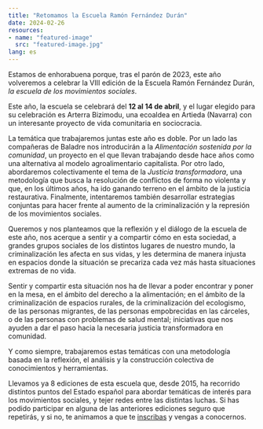 ```yaml
---
title: "Retomamos la Escuela Ramón Fernández Durán"
date: 2024-02-26
resources:
- name: "featured-image"
  src: "featured-image.jpg"
lang: es
---
```


Estamos de enhorabuena porque, tras el parón de 2023, este año volveremos a celebrar la VIII edición de la Escuela Ramón Fernández Durán, _la escuela de los movimientos sociales_. 

Este año, la escuela se celebrará del **12 al 14 de abril**, y el lugar elegido para su celebración es Arterra Bizimodu, una ecoaldea en Artieda (Navarra) con un interesante proyecto de vida comunitaria en sociocracia. 

La temática que trabajaremos juntas este año es doble. Por un lado las compañeras de Baladre nos introducirán a la _Alimentación sostenida por la comunidad_, un proyecto en el que llevan trabajando desde hace años como una alternativa al modelo agroalimentario capitalista. Por otro lado, abordaremos colectivamente el tema de la _Justicia transformadora_, una metodología que busca la resolución de conflictos de forma no violenta y que, en los últimos años, ha ido ganando terreno en el ámbito de la justicia restaurativa. Finalmente, intentaremos también desarrollar estrategias conjuntas para hacer frente al aumento de la criminalización y la represión de los movimientos sociales.

Queremos y nos planteamos que la reflexión y el diálogo de la escuela de este año, nos acerque a sentir y a compartir cómo en esta sociedad, a grandes grupos sociales de los distintos lugares de nuestro mundo, la criminalización les afecta en sus vidas, y les determina de manera injusta en espacios donde la situación se precariza cada vez más hasta situaciones extremas de no vida.

Sentir y compartir esta situación nos ha de llevar a poder encontrar y poner en la mesa, en el ámbito del derecho a la alimentación; en el ámbito de la criminalización de espacios rurales, de la criminalización del ecologismo, de las personas migrantes, de las personas empobrecidas en las cárceles, o de las personas con problemas de salud mental; iniciativas que nos ayuden a dar el paso hacia la necesaria justicia transformadora en comunidad.

Y como siempre, trabajaremos estas temáticas con una metodología basada en la reflexión, el análisis y la construcción colectiva de conocimientos y herramientas.

Llevamos ya 8 ediciones de esta escuela que, desde 2015, ha recorrido distintos puntos del Estado español para abordar temáticas de interés para los movimientos sociales, y tejer redes entre las distintas luchas. Si has podido participar en alguna de las anteriores ediciones seguro que repetirás, y si no, te animamos a que te [inscribas](/inscripcion) y vengas a conocernos.